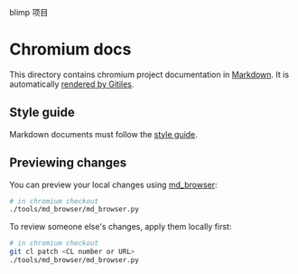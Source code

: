 blimp 项目


# Chromium docs

This directory contains chromium project documentation in [Markdown].
It is automatically
[rendered by Gitiles](https://chromium.googlesource.com/chromium/src/+/master/docs/).

## Style guide

Markdown documents must follow the [style guide].

## Previewing changes

You can preview your local changes using [md_browser]:

```bash
# in chromium checkout
./tools/md_browser/md_browser.py
```

To review someone else's changes, apply them locally first:

```bash
# in chromium checkout
git cl patch <CL number or URL>
./tools/md_browser/md_browser.py
```

[Markdown]: https://gerrit.googlesource.com/gitiles/+/master/Documentation/markdown.md
[style guide]: https://github.com/google/styleguide/tree/gh-pages/docguide
[md_browser]: ../tools/md_browser/
